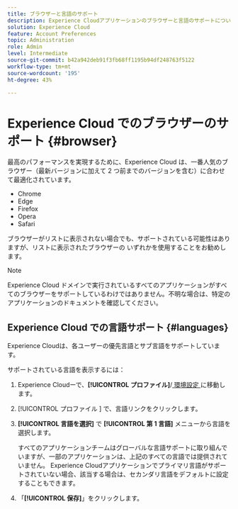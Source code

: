 ```yaml
---
title: ブラウザーと言語のサポート
description: Experience Cloudアプリケーションのブラウザーと言語のサポートについて説明します。 アカウントプロファイルでプライマリ言語とセカンダリ言語を選択します。
solution: Experience Cloud
feature: Account Preferences
topic: Administration
role: Admin
level: Intermediate
source-git-commit: b42a942deb91f3fb68ff1195b94df248763f5122
workflow-type: tm+mt
source-wordcount: '195'
ht-degree: 43%

---
```


# Experience Cloud でのブラウザーのサポート {#browser}

最高のパフォーマンスを実現するために、Experience Cloud は、一番人気のブラウザー（最新バージョンに加えて 2 つ前までのバージョンを含む）に合わせて最適化されています。

* Chrome
* Edge
* Firefox
* Opera
* Safari

ブラウザーがリストに表示されない場合でも、サポートされている可能性はありますが、リストに表示されたブラウザーの いずれかを使用することをお勧めします。

>[!NOTE]
>
>Experience Cloud ドメインで実行されているすべてのアプリケーションがすべてのブラウザーをサポートしているわけではありません。不明な場合は、特定のアプリケーションのドキュメントを確認してください。

## Experience Cloud での言語サポート {#languages}

Experience Cloudは、各ユーザーの優先言語とサブ言語をサポートしています。

サポートされている言語を表示するには：

1. Experience Cloudーで、**[!UICONTROL プロファイル]**/[ 環境設定 ](https://experience.adobe.com/preferences) に移動します。

1. [!UICONTROL  プロファイル ] で、言語リンクをクリックします。

1. **[!UICONTROL 言語を選択]** で **[!UICONTROL 第 1 言語]** メニューから言語を選択します。

   すべてのアプリケーションチームはグローバルな言語サポートに取り組んでいますが、一部のアプリケーションは、上記のすべての言語では提供されていません。 Experience Cloudアプリケーションでプライマリ言語がサポートされていない場合、該当する場合は、セカンダリ言語をデフォルトに設定することもできます。

1. 「**[!UICONTROL 保存]**」をクリックします。